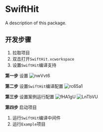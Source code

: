 # SwiftHit

A description of this package.

## 开发步骤
1. 拉取项目
2. 双击打开`SwiftHit.xcworkspace`
3. 设置`SwiftHit`编译支持

**第一步** 设置
![nwVvt6](http://cdn.hocgin.top/file/nwVvt6.png)

**第二步** 设置`SwiftHit`编译配置
![rc65a1](http://cdn.hocgin.top/file/rc65a1.png)

**第三步** 设置案例运行配置
![fHA1gU](http://cdn.hocgin.top/file/fHA1gU.png)
![LnTbVU](http://cdn.hocgin.top/file/LnTbVU.png)

**第四步** 启动项目
1. 运行`SwiftHit`编译中间件
2. 运行`Example`项目
